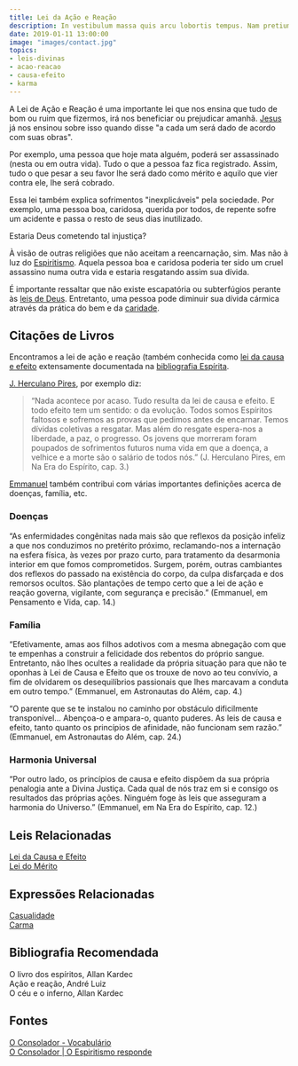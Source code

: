 ```yaml
---
title: Lei da Ação e Reação
description: In vestibulum massa quis arcu lobortis tempus. Nam pretium arcu in odio vulputate luctus.
date: 2019-01-11 13:00:00
image: "images/contact.jpg"
topics: 
- leis-divinas
- acao-reacao
- causa-efeito
- karma
---
```


A Lei de Ação e Reação é uma importante lei que nos ensina que tudo de bom ou
ruim que fizermos, irá nos beneficiar ou prejudicar amanhã.
[Jesus](/sobre/jesus) já nos ensinou sobre isso quando disse "a cada um será
dado de acordo com suas obras". 

Por exemplo, uma pessoa que hoje mata alguém, poderá ser assassinado (nesta ou
em outra vida). Tudo o que a pessoa faz fica registrado. Assim, tudo o que
pesar a seu favor lhe será dado como mérito e aquilo que vier contra ele, lhe
será cobrado.

Essa lei também explica sofrimentos "inexplicáveis" pela sociedade. Por exemplo,
uma pessoa boa, caridosa, querida por todos, de repente sofre um acidente e passa
o resto de seus dias inutilizado.

Estaria Deus cometendo tal injustiça?

À visão de outras religiões que não aceitam a reencarnação, sim. Mas não à luz do
[Espiritismo](/espiritismo). Aquela pessoa boa e caridosa poderia ter sido um
cruel assassino numa outra vida e estaria resgatando assim sua dívida.

É importante ressaltar que não existe escapatória ou subterfúgios perante às
[leis de Deus](/leis-divinas). Entretanto, uma pessoa pode diminuir sua dívida
cármica através da prática do bem e da [caridade](/virtudes/caridade).

## Citações de Livros
Encontramos a lei de ação e reação (também conhecida como [lei da causa e
efeito](../causa-efeito) extensamente documentada na [bibliografia
Espírita](/livros).

[J. Herculano Pires](/bio/herculano-pires), por exemplo diz:
> “Nada acontece por acaso. Tudo resulta da lei de causa e efeito. E todo efeito
tem um sentido: o da evolução. Todos somos Espíritos faltosos e sofremos as
provas que pedimos antes de encarnar. Temos dívidas coletivas a resgatar. Mas
além do resgate espera-nos a liberdade, a paz, o progresso. Os jovens que
morreram foram poupados de sofrimentos futuros numa vida em que a doença, a
velhice e a morte são o salário de todos nós.” (J. Herculano Pires, em Na Era do
Espírito, cap. 3.)

[Emmanuel](/bio/emmanuel) também contribui com várias importantes definições
acerca de doenças, família, etc.

### Doenças
“As enfermidades congênitas nada mais são que reflexos da posição infeliz a que
nos conduzimos no pretérito próximo, reclamando-nos a internação na esfera
física, às vezes por prazo curto, para tratamento da desarmonia interior em que
fomos comprometidos. Surgem, porém, outras cambiantes dos reflexos do passado na
existência do corpo, da culpa disfarçada e dos remorsos ocultos. São plantações
de tempo certo que a lei de ação e reação governa, vigilante, com segurança e
precisão.” (Emmanuel, em Pensamento e Vida, cap. 14.)

### Família
“Efetivamente, amas aos filhos adotivos com a mesma abnegação com que te
empenhas a construir a felicidade dos rebentos do próprio sangue. Entretanto,
não lhes ocultes a realidade da própria situação para que não te oponhas à Lei
de Causa e Efeito que os trouxe de novo ao teu convívio, a fim de olvidarem os
desequilíbrios passionais que lhes marcavam a conduta em outro tempo.”
(Emmanuel, em Astronautas do Além, cap. 4.)

“O parente que se te instalou no caminho por obstáculo dificilmente
transponível… Abençoa-o e ampara-o, quanto puderes. As leis de causa e efeito,
tanto quanto os princípios de afinidade, não funcionam sem razão.” (Emmanuel, em
Astronautas do Além, cap. 24.)

### Harmonia Universal
“Por outro lado, os princípios de causa e efeito dispõem da sua própria
penalogia ante a Divina Justiça. Cada qual de nós traz em si e consigo os
resultados das próprias ações. Ninguém foge às leis que asseguram a harmonia do
Universo.” (Emmanuel, em Na Era do Espírito, cap. 12.)

## Leis Relacionadas
[Lei da Causa e Efeito](../cause-effect)  
[Lei do Mérito](../merito)  

## Expressões Relacionadas
[Casualidade](/sobre/casualidade)  
[Carma](/sobre/carma)

## Bibliografia Recomendada
O livro dos espíritos, Allan Kardec  
Ação e reação, André Luiz  
O céu e o inferno, Allan Kardec  

## Fontes
[O Consolador - Vocabulário](http://www.oconsolador.com.br/linkfixo/vocabulario/principal.html)  
[O Consolador | O Espiritismo responde](http://www.oconsolador.com.br/ano8/371/oespiritismoresponde.html)

